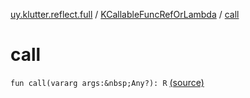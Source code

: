 [uy.klutter.reflect.full](../index.md) / [KCallableFuncRefOrLambda](index.md) / [call](.)


# call

`fun call(vararg args:&nbsp;Any?): R` [(source)](https://github.com/kohesive/klutter/blob/master/reflect-full-jdk6/src/main/kotlin/uy/klutter/reflect/full/KT-9005.kt#L58)


